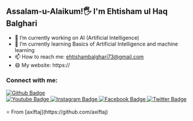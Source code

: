 ##  Assalam-u-Alaikum!🖐️ I'm Ehtisham ul Haq Balghari 

- 🔭 I’m currently working on  AI (Artificial Intelligence)  
- 🌱 I’m currently learning Basics of Artificial Intelligence and machine learning
- 📫 How to reach me: ehtishambalghari73@gmail.com
- 😄 My website: https://
  
### Connect with me:
<div id="badges">
 <div id="badges">
  <a href="https://github.com/Ehtishambalghari">
    <img src="https://img.shields.io/badge/Github-white?style=for-the-badge&logo=Github&logoColor=black" alt="Github Badge"/>
  </a>
</div>

  <a href="https://www.youtube.com/channel/UCzvRaprYPhvAplMK36Gu0kw">
    <img src="https://img.shields.io/badge/YouTube-red?style=for-the-badge&logo=youtube&logoColor=white" alt="Youtube Badge"/>
  </a>
   <a href="https://www.instagram.com/axif_taj">
    <img src="https://img.shields.io/badge/Instagram-purple?style=for-the-badge&logo=instagram&logoColor=white" alt="Instagram Badge"/>
  </a>
   <a href="https://fb.com/aaxiftaj">
    <img src="https://img.shields.io/badge/Facebook-blue?style=for-the-badge&logo=facebook&logoColor=white" alt="Facebook Badge"/>
  </a>
   <a href="https://twitter.com/axiftaj">
    <img src="https://img.shields.io/badge/Twitter-blue?style=for-the-badge&logo=twitter&logoColor=white" alt="Twitter Badge"/>
  </a>
</div>

<br>
⭐️ From [axiftaj](https://github.com/axiftaj)


